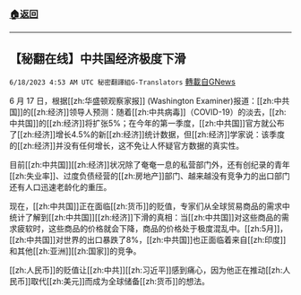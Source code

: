 ###  [:house:返回](README.md)
---


## 【秘翻在线】中共国经济极度下滑
`6/18/2023 4:53 AM UTC 秘密翻譯組G-Translators` [轉載自GNews](https://gnews.org/articles/1391142)

         

6 月 17 日，根据[[zh:华盛顿观察家报]] (Washington Examiner)报道：[[zh:中共国]]的[[zh:经济]]领导人预测：随着[[zh:中共病毒]]（COVID-19）的淡去，[[zh:中共国]]的[[zh:经济]]将扩张5%；在今年的第一季度，[[zh:中共国]]官方就公布了[[zh:经济]]增长4.5%的新[[zh:经济]]统计数据，但[[zh:经济]]学家说：该季度的[[zh:经济]]并没有任何增长，这不免让人怀疑官方数据的真实性。

目前[[zh:中共国]][[zh:经济]]状况除了奄奄一息的私营部门外，还有创纪录的青年[[zh:失业率]]、过度负债经营的[[zh:房地产]]部门、越来越没有竞争力的出口部门还有人口迅速老龄化的重压。

现在，[[zh:中共国]]正在面临[[zh:货币]]的贬值，专家们从全球贸易商品的需求中统计了解到[[zh:中共国]][[zh:经济]]下滑的真相：当[[zh:中共国]]对这些商品的需求疲软时，这些商品的价格就会下降，商品的价格处于极度混乱中。[[zh:5月]]，[[zh:中共国]]对世界的出口暴跌了8%，[[zh:中共国]]也正面临着来自[[zh:印度]]和其他[[zh:亚洲]][[zh:国家]]的竞争。

[[zh:人民币]]的贬值让[[zh:中共]][[zh:习近平]]感到痛心，因为他正在推动[[zh:人民币]]取代[[zh:美元]]而成为全球储备[[zh:货币]]的想法。

